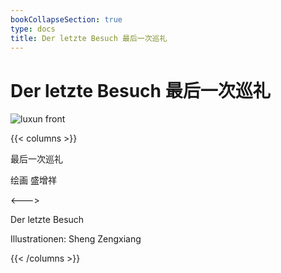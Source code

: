 ```yaml
---
bookCollapseSection: true
type: docs
title: Der letzte Besuch 最后一次巡礼
---
```


# Der letzte Besuch 最后一次巡礼


![luxun front](./../../images/luxun/ZuihouYiciXunli/1-page-00001.jpg)

{{< columns >}}

最后一次巡礼

绘画	盛增祥

<--->

Der letzte Besuch

Illustrationen: Sheng Zengxiang

{{< /columns >}}


